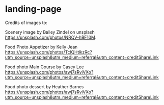 # landing-page

Credits of images to:

Scenery image by Bailey Zindel on unsplash https://unsplash.com/photos/NRQV-hBF10M.

Food Photo Appetizer by Kelly Jean
https://unsplash.com/photos/TclQHtlkzRc?utm_source=unsplash&utm_medium=referral&utm_content=creditShareLink

Food photo Main Course by Casey Lee
https://unsplash.com/photos/awj7sRviVXo?utm_source=unsplash&utm_medium=referral&utm_content=creditShareLink

Food photo dessert by Heather Barnes
https://unsplash.com/photos/awj7sRviVXo?utm_source=unsplash&utm_medium=referral&utm_content=creditShareLink